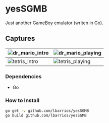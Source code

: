 # yesSGMB
Just another GameBoy emulator (writen in Go).

## Captures
![dr_mario_intro](https://user-images.githubusercontent.com/8515632/43363016-5b5d1846-92d0-11e8-8648-a1f1f3698148.png) | ![dr_mario_playing](https://user-images.githubusercontent.com/8515632/43363015-54d0290a-92d0-11e8-9370-700f57db1964.png)
------------ | -------------
![tetris_intro](https://user-images.githubusercontent.com/8515632/43363017-5cd44550-92d0-11e8-8e54-480b3ba4972d.png) | ![tetris_playing](https://user-images.githubusercontent.com/8515632/43363018-5e078a9a-92d0-11e8-94ce-ce25a634e7af.png)

### Dependencies
- Go

### How to Install
```bash
go get -v github.com/lbarrios/yesSGMB
go build github.com/lbarrios/yesSGMB
```